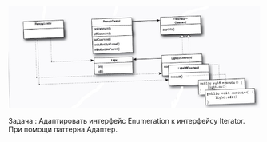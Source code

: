 
![изображение image6](https://github.com/SergioMyJava/Head-First/blob/master/src/main/java/chapter6/Команда.jpg)


Задача :
Адаптировать интерфейс Enumeration к интерфейсу Iterator. При помощи паттерна Адаптер.
